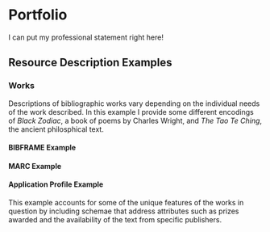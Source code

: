 # Portfolio
I can put my professional statement right here!

## Resource Description Examples
### Works
Descriptions of bibliographic works vary depending on the individual needs of the work described. In this example I provide some different encodings of *Black Zodiac*, a book of poems by Charles Wright, and *The Tao Te Ching*, the ancient philosphical text.

#### BIBFRAME Example

#### MARC Example

#### Application Profile Example
This example accounts for some of the unique features of the works in question by including schemae that address attributes such as prizes awarded and the availability of the text from specific publishers.

